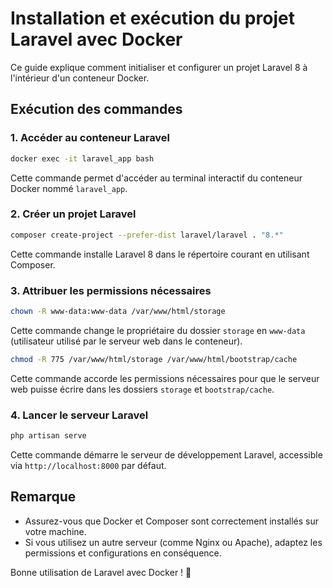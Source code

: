 # Installation et exécution du projet Laravel avec Docker

Ce guide explique comment initialiser et configurer un projet Laravel 8 à l'intérieur d'un conteneur Docker.

## Exécution des commandes

### 1. Accéder au conteneur Laravel
```sh
docker exec -it laravel_app bash
```
Cette commande permet d'accéder au terminal interactif du conteneur Docker nommé `laravel_app`.

### 2. Créer un projet Laravel
```sh
composer create-project --prefer-dist laravel/laravel . "8.*"
```
Cette commande installe Laravel 8 dans le répertoire courant en utilisant Composer.

### 3. Attribuer les permissions nécessaires
```sh
chown -R www-data:www-data /var/www/html/storage
```
Cette commande change le propriétaire du dossier `storage` en `www-data` (utilisateur utilisé par le serveur web dans le conteneur).

```sh
chmod -R 775 /var/www/html/storage /var/www/html/bootstrap/cache
```
Cette commande accorde les permissions nécessaires pour que le serveur web puisse écrire dans les dossiers `storage` et `bootstrap/cache`.

### 4. Lancer le serveur Laravel
```sh
php artisan serve
```
Cette commande démarre le serveur de développement Laravel, accessible via `http://localhost:8000` par défaut.

## Remarque
- Assurez-vous que Docker et Composer sont correctement installés sur votre machine.
- Si vous utilisez un autre serveur (comme Nginx ou Apache), adaptez les permissions et configurations en conséquence.

Bonne utilisation de Laravel avec Docker ! 🚀